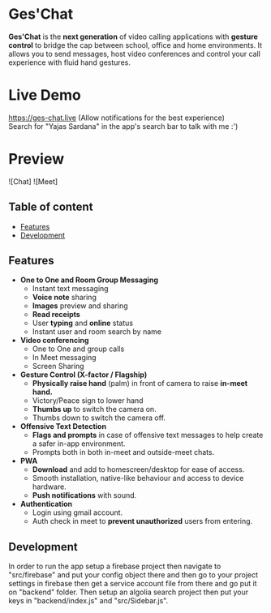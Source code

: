 # Ges'Chat
**Ges'Chat** is the **next generation** of video calling applications with **gesture control** to bridge the cap between school, office and home environments. It allows you to send messages, host video conferences and control your call experience with fluid hand gestures.

# Live Demo
https://ges-chat.live (Allow notifications for the best experience)<br>
Search for "Yajas Sardana" in the app's search bar to talk with me :')
# Preview
![Chat]
![Meet]

## Table of content
  - [Features](#features)
  - [Development](#development)
## Features
- **One to One and Room Group Messaging**
  - Instant text messaging
  - **Voice note** sharing
  - **Images** preview and sharing
  - **Read receipts**
  - User **typing** and **online** status
  - Instant user and room search by name
- **Video conferencing**
  - One to One and group calls
  - In Meet messaging
  - Screen Sharing
- **Gesture Control (X-factor / Flagship)**
  - **Physically raise hand** (palm) in front of camera to raise **in-meet hand.**
  - Victory/Peace sign to lower hand
  - **Thumbs up** to switch the camera on.
  - Thumbs down to switch the camera off.
- **Offensive Text Detection**
  - **Flags and prompts** in case of offensive text messages to help create a safer in-app environment.
  - Prompts both in both in-meet and outside-meet chats.
- **PWA**
  - **Download** and add to homescreen/desktop for ease of access.
  - Smooth installation, native-like behaviour and access to device hardware.
  - **Push notifications** with sound.
- **Authentication**
  - Login using gmail account.
  - Auth check in meet to **prevent unauthorized** users from entering.

## Development
In order to run the app setup a firebase project then navigate to "src/firebase" and put your config object there and then go to your project settings in firebase then get a service account file from there and go put it on "backend" folder.
Then setup an algolia search project then put your keys in "backend/index.js" and "src/Sidebar.js".
